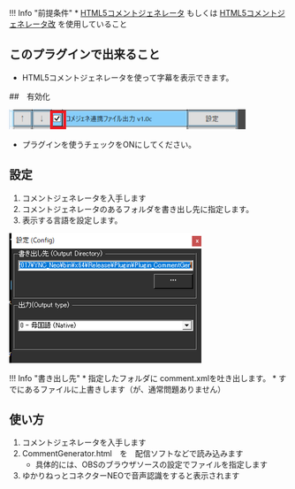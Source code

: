 !!! Info "前提条件"
    * [HTML5コメントジェネレータ](https://www.kilinbox.net/2016/01/HCG.html) もしくは [HTML5コメントジェネレータ改](http://twinstraycat.kagome-kagome.com/commegene/commentgenerator_kai) を使用していること

## このプラグインで出来ること

* HTML5コメントジェネレータを使って字幕を表示できます。

##　有効化

![再生](images/plugin_commentgen_p1.png)

* プラグインを使うチェックをONにしてください。

## 設定

1. コメントジェネレータを入手します
1. コメントジェネレータのあるフォルダを書き出し先に指定します。
1. 表示する言語を設定します。

![再生](images/plugin_commentgen_p2.png)

!!! Info "書き出し先"
    * 指定したフォルダに comment.xmlを吐き出します。
    * すでにあるファイルに上書きします（が、通常問題ありません）
    
## 使い方
1. コメントジェネレータを入手します
1. CommentGenerator.html　を　配信ソフトなどで読み込みます
    * 具体的には、OBSのブラウザソースの設定でファイルを指定します
1. ゆかりねっとコネクターNEOで音声認識をすると表示されます

